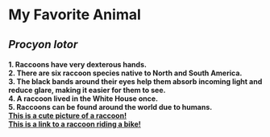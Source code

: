 # My Favorite Animal <br> 
## ***Procyon lotor*** <br>
#### **1.** Raccoons have very dexterous hands. <br> **2.** There are six raccoon species native to North and South America. <br> **3.** The black bands around their eyes help them absorb incoming light and reduce glare, making it easier for them to see. <br> **4.** A raccoon lived in the White House once. <br> **5.** Raccoons can be found around the world due to humans. <br> [This is a cute picture of a raccoon!](http://pontus.mentalfloss.com/sites/default/files/styles/width-constrained-728/public/527175-gettyimages-102883124_1.jpg?itok=jwlZlg5G) <br> [**This is a link to a raccoon riding a bike!**](https://www.youtube.com/watch?v=IwtdIXWGry4)

